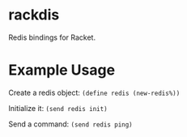 # rackdis
Redis bindings for Racket.

Example Usage
=============
Create a redis object: `(define redis (new-redis%))`

Initialize it: `(send redis init)`

Send a command: `(send redis ping)`
